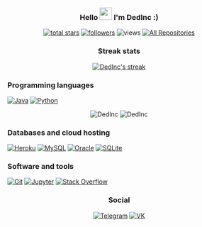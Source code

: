 <h3 align="center">
  Hello
  <img src="https://media.giphy.com/media/hvRJCLFzcasrR4ia7z/giphy.gif" width="28">
  I'm DedInc :)
</h3>


<p align="center">
  <a href="https://github.com/DedInc?tab=repositories&sort=stargazers">
    <img alt="total stars" title="Total stars on GitHub" src="https://custom-icon-badges.herokuapp.com/badge/dynamic/json?logo=star&color=55960c&labelColor=488207&label=Stars&style=for-the-badge&query=%24.stars&url=https://api.github-star-counter.workers.dev/user/DedInc"/></a>
  <a href="https://github.com/DedInc?tab=followers">
    <img alt="followers" title="Follow me on Github" src="https://custom-icon-badges.herokuapp.com/github/followers/DedInc?color=236ad3&labelColor=1155ba&style=for-the-badge&logo=person-add&label=Follow&logoColor=white"/></a>
    <img alt="views" title="GitHub profile views" src="https://gitcounter.000webhostapp.com/?counter=DedInc"/>
    <a href="https://github.com/DedInc?tab=repositories&sort=stargazers"><img alt="All Repositories" title="All Repositories" src="https://custom-icon-badges.herokuapp.com/badge/-All%20Repos-2962FF?style=for-the-badge&logoColor=white&logo=repo"/></a>
</p>

<h3 align="center">Streak stats</h3>
<p align="center">
  <a href="https://github.com/DenverCoder1/github-readme-streak-stats">
    <img title="🔥 Get streak stats for your profile at git.io/streak-stats" alt="DedInc's streak" src="https://github-readme-streak-stats.herokuapp.com/?user=DedInc&theme=tokyonight&hide_border=true"/>
  </a>
</p>

### Programming languages

<p>
    <a href="https://github.com/search?q=user:DedInc+language:java"><img alt="Java" src="https://img.shields.io/badge/Java-007396.svg?logo=java&logoColor=white"></a>
    <a href="https://github.com/search?q=user:DedInc+language:python"><img alt="Python" src="https://img.shields.io/badge/Python-14354C.svg?logo=python&logoColor=white"></a>
    <p align="center">
        <img src="https://github-readme-stats.vercel.app/api/top-langs/?username=DedInc&theme=tokyonight&hide_border=true" alt="DedInc"/>
        <img src="https://github-readme-stats.vercel.app/api/wakatime?username=DedInc&theme=tokyonight&hide_border=true&custom_title=Weekly activity" alt="DedInc" /> 
    </p>
<p>

### Databases and cloud hosting

<p>
    <a href="#"><img alt="Heroku" src="https://img.shields.io/badge/Heroku-430098.svg?logo=heroku&logoColor=white"></a>
    <a href="#"><img alt="MySQL" src="https://img.shields.io/badge/MySQL-00f.svg?logo=mysql&logoColor=white"></a>
    <a href="#"><img alt="Oracle" src ="https://img.shields.io/badge/Oracle-F00000.svg?logo=oracle&logoColor=white"></a>
    <a href="#"><img alt="SQLite" src ="https://img.shields.io/badge/SQLite-07405e.svg?logo=sqlite&logoColor=white"></a>
</p>

### Software and tools

<p>
    <a href="#"><img alt="Git" src="https://img.shields.io/badge/Git-F05033.svg?logo=git&logoColor=white"></a>
    <a href="#"><img alt="Jupyter" src="https://img.shields.io/badge/Jupyter-F37626.svg?logo=Jupyter&logoColor=white"></a>
    <a href="#"><img alt="Stack Overflow" src="https://img.shields.io/badge/-Stack%20Overflow-FE7A16?logo=stack-overflow&logoColor=white"></a>
</p>

<h3 align="center">Social</h3>
<p align="center">
  <a href="https://t.me/maehdakvan"
    ><img
      src="https://img.shields.io/badge/Telegram-2CA5E0?color=78c6fd&style=for-the-badge&logo=telegram"
      alt="Telegram"
  /></a>
  <a href="https://vk.com/animationtube"
    ><img
      src="https://img.shields.io/badge/VKontakte-%232E87FB?color=5e7aef&style=for-the-badge&logo=vk&logoColor=white"
      alt="VK"
  /></a>
</p>
